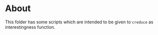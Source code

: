# About

This folder has some scripts which are intended to be given to `creduce` as
interestingness function.

